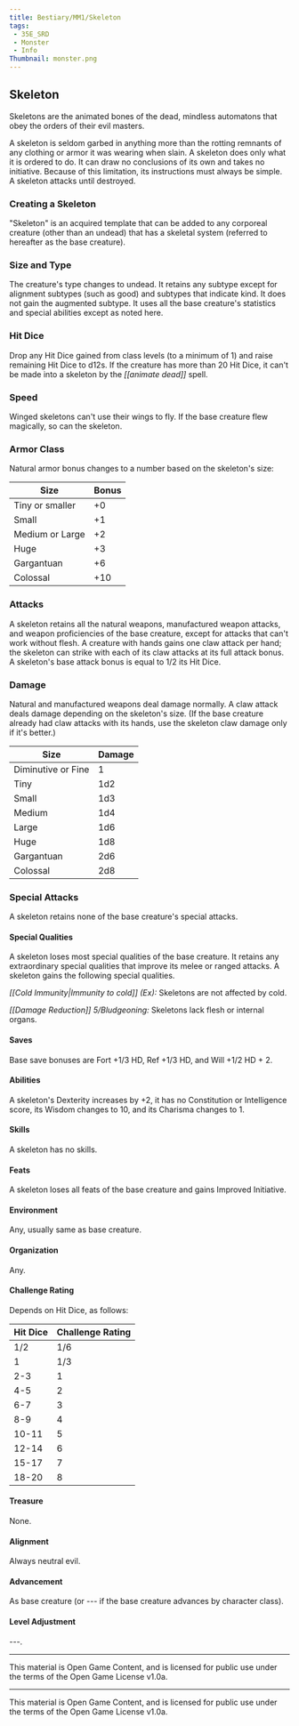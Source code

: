 ```yaml
---
title: Bestiary/MM1/Skeleton
tags: 
 - 35E_SRD
 - Monster
 - Info
Thumbnail: monster.png
---
```


## Skeleton

Skeletons are the animated bones of the dead, mindless automatons that obey the orders of their evil masters. 

A skeleton is seldom garbed in anything more than the rotting remnants of any clothing or armor it was wearing when slain. A skeleton does only what it is ordered to do. It can draw no conclusions of its own and takes no initiative. Because of this limitation, its instructions must always be simple. A skeleton attacks until destroyed. 

### Creating a Skeleton

"Skeleton" is an acquired template that can be added to any corporeal creature (other than an undead) that has a skeletal system (referred to hereafter as the base creature). 

### Size and Type
The creature's type changes to undead. It retains any subtype except for alignment subtypes (such as good) and subtypes that indicate kind. It does not gain the augmented subtype. It uses all the base creature's statistics and special abilities except as noted here. 

### Hit Dice
Drop any Hit Dice gained from class levels (to a minimum of 1) and raise remaining Hit Dice to d12s. If the creature has more than 20 Hit Dice, it can't be made into a skeleton by the *[[animate dead]]* spell. 

### Speed
Winged skeletons can't use their wings to fly. If the base creature flew magically, so can the skeleton. 

### Armor Class
Natural armor bonus changes to a number based on the skeleton's size: 

|Size|Bonus|
|---|---|
|Tiny or smaller|+0|
|Small|+1|
|Medium or Large|+2|
|Huge|+3|
|Gargantuan|+6|
|Colossal|+10|

### Attacks
A skeleton retains all the natural weapons, manufactured weapon attacks, and weapon proficiencies of the base creature, except for attacks that can't work without flesh. A creature with hands gains one claw attack per hand; the skeleton can strike with each of its claw attacks at its full attack bonus. A skeleton's base attack bonus is equal to 1/2 its Hit Dice. 

### Damage
Natural and manufactured weapons deal damage normally. A claw attack deals damage depending on the skeleton's size. (If the base creature already had claw attacks with its hands, use the skeleton claw damage only if it's better.) 

|Size|Damage|
|---|---|
|Diminutive or Fine|1|
|Tiny|1d2|
|Small|1d3|
|Medium|1d4|
|Large|1d6|
|Huge|1d8|
|Gargantuan|2d6|
|Colossal|2d8|

### Special Attacks
A skeleton retains none of the base creature's special attacks. 

#### Special Qualities
A skeleton loses most special qualities of the base creature. It retains any extraordinary special qualities that improve its melee or ranged attacks. A skeleton gains the following special qualities. 

*[[Cold Immunity|Immunity to cold]] (Ex):* Skeletons are not affected by cold. 

*[[Damage Reduction]] 5/Bludgeoning:* Skeletons lack flesh or internal organs. 

#### Saves
Base save bonuses are Fort +1/3 HD, Ref +1/3 HD, and Will +1/2 HD + 2. 

#### Abilities
A skeleton's Dexterity increases by +2, it has no Constitution or Intelligence score, its Wisdom changes to 10, and its Charisma changes to 1. 

#### Skills
A skeleton has no skills. 

#### Feats
A skeleton loses all feats of the base creature and gains Improved Initiative. 

#### Environment
Any, usually same as base creature. 

#### Organization
Any. 

#### Challenge Rating
Depends on Hit Dice, as follows: 

|Hit Dice|Challenge Rating|
|---|---|
|1/2|1/6|
|1|1/3|
|2-3|1|
|4-5|2|
|6-7|3|
|8-9|4|
|10-11|5|
|12-14|6|
|15-17|7|
|18-20|8|

#### Treasure
None. 

#### Alignment
Always neutral evil. 

#### Advancement
As base creature (or --- if the base creature advances by character class). 

#### Level Adjustment
---.

---

This material is Open Game Content, and is licensed for public use under the terms of the Open Game License v1.0a.

---

This material is Open Game Content, and is licensed for public use under the terms of the Open Game License v1.0a.
